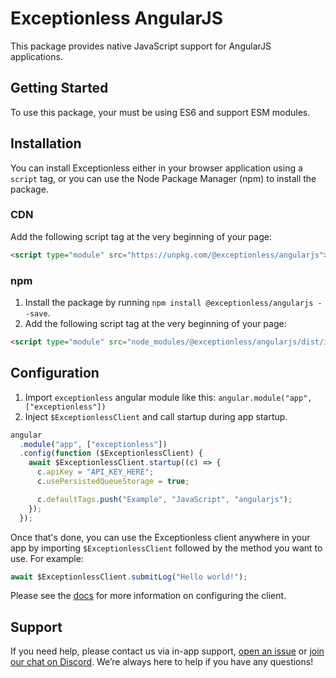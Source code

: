 # Exceptionless AngularJS

This package provides native JavaScript support for AngularJS applications.

## Getting Started

To use this package, your must be using ES6 and support ESM modules.

## Installation

You can install Exceptionless either in your browser application using a `script`
tag, or you can use the Node Package Manager (npm) to install the package.

### CDN

Add the following script tag at the very beginning of your page:

```html
<script type="module" src="https://unpkg.com/@exceptionless/angularjs"></script>
```

### npm

  1. Install the package by running `npm install @exceptionless/angularjs --save`.
  2. Add the following script tag at the very beginning of your page:

  ```html
  <script type="module" src="node_modules/@exceptionless/angularjs/dist/index.bundle.js"></script>
  ```

## Configuration

1. Import `exceptionless` angular module like this: `angular.module("app", ["exceptionless"])`
2. Inject `$ExceptionlessClient` and call startup during app startup.

```js
angular
  .module("app", ["exceptionless"])
  .config(function ($ExceptionlessClient) {
    await $ExceptionlessClient.startup((c) => {
      c.apiKey = "API_KEY_HERE";
      c.usePersistedQueueStorage = true;

      c.defaultTags.push("Example", "JavaScript", "angularjs");
    });
  });
```

Once that's done, you can use the Exceptionless client anywhere in your app by
importing `$ExceptionlessClient` followed by the method you want to use. For example:

```js
await $ExceptionlessClient.submitLog("Hello world!");
```

Please see the [docs](https://exceptionless.com/docs/clients/javascript/) for
more information on configuring the client.

## Support

If you need help, please contact us via in-app support,
[open an issue](https://github.com/exceptionless/Exceptionless.JavaScript/issues/new)
or [join our chat on Discord](https://discord.gg/6HxgFCx). We’re always here to
help if you have any questions!
